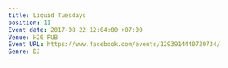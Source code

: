 ```yaml
---
title: Liquid Tuesdays
position: 11
Event date: 2017-08-22 12:04:00 +07:00
Venue: H20 PUB
Event URL: https://www.facebook.com/events/1293914440720734/
Genre: DJ
---
```


